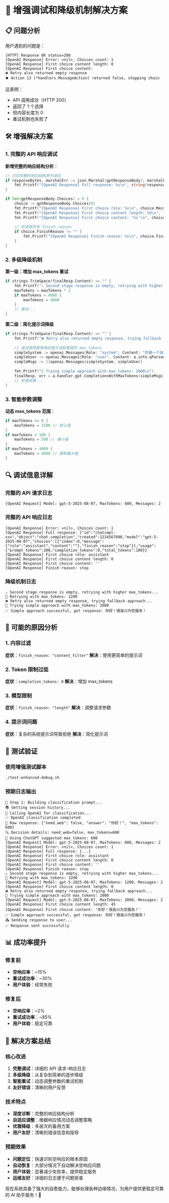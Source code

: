 # 🔧 增强调试和降级机制解决方案

## 📋 问题分析

用户遇到的问题是：
```
[HTTP] Response OK status=200
[OpenAI Response] Error: <nil>, Choices count: 1
[OpenAI Response] First choice content length: 0
[OpenAI Response] First choice content: 
❌ Retry also returned empty response
⏹️ Action 13 (*handlers.MessageAction) returned false, stopping chain
```

这表明：
- API 调用成功（HTTP 200）
- 返回了 1 个选择
- 但内容长度为 0
- 重试机制也失败了

## 🛠️ 增强解决方案

### 1. 完整的 API 响应调试

**新增完整的响应结构分析**：
```go
// 打印完整的响应结构用于调试
if responseBytes, marshalErr := json.Marshal(gptResponseBody); marshalErr == nil {
    fmt.Printf("[OpenAI Response] Full response: %s\n", string(responseBytes))
}

if len(gptResponseBody.Choices) > 0 {
    choice := gptResponseBody.Choices[0]
    fmt.Printf("[OpenAI Response] First choice role: %s\n", choice.Message.Role)
    fmt.Printf("[OpenAI Response] First choice content length: %d\n", len(choice.Message.Content))
    fmt.Printf("[OpenAI Response] First choice content: '%s'\n", choice.Message.Content)
    
    // 检查是否有 finish_reason
    if choice.FinishReason != "" {
        fmt.Printf("[OpenAI Response] Finish reason: %s\n", choice.FinishReason)
    }
}
```

### 2. 多级降级机制

**第一级：增加 max_tokens 重试**
```go
if strings.TrimSpace(finalResp.Content) == "" {
    fmt.Printf("⚠️ Second stage response is empty, retrying with higher max_tokens...\n")
    maxTokens = maxTokens * 2
    if maxTokens > 4000 {
        maxTokens = 4000
    }
    // 重试...
}
```

**第二级：简化提示词降级**
```go
if strings.TrimSpace(finalResp.Content) == "" {
    fmt.Printf("❌ Retry also returned empty response, trying fallback approach...\n")
    
    // 尝试使用更简单的提示词和更高的 max_tokens
    simpleSystem := openai.Messages{Role: "system", Content: "你是一个友好的助手。请简洁地回答用户的问题。"}
    simpleUser := openai.Messages{Role: "user", Content: a.info.qParsed}
    simpleMsgs := []openai.Messages{simpleSystem, simpleUser}
    
    fmt.Printf("🔄 Trying simple approach with max_tokens: 2000\n")
    finalResp, err = a.handler.gpt.CompletionsWithMaxTokens(simpleMsgs, 2000)
    // 检查结果...
}
```

### 3. 智能参数调整

**动态 max_tokens 范围**：
```go
if maxTokens <= 0 {
    maxTokens = 1500 // 默认值
}
if maxTokens < 100 {
    maxTokens = 500 // 最小值
}
if maxTokens > 4000 {
    maxTokens = 4000 // 限制最大值
}
```

## 🔍 调试信息详解

### 完整的 API 请求日志
```
[OpenAI Request] Model: gpt-5-2025-08-07, MaxTokens: 600, Messages: 2
```

### 完整的 API 响应日志
```
[OpenAI Response] Error: <nil>, Choices count: 1
[OpenAI Response] Full response: {"id":"chatcmpl-xxx","object":"chat.completion","created":1234567890,"model":"gpt-5-2025-08-07","choices":[{"index":0,"message":{"role":"assistant","content":""},"finish_reason":"stop"}],"usage":{"prompt_tokens":100,"completion_tokens":0,"total_tokens":100}}
[OpenAI Response] First choice role: assistant
[OpenAI Response] First choice content length: 0
[OpenAI Response] First choice content: ''
[OpenAI Response] Finish reason: stop
```

### 降级机制日志
```
⚠️ Second stage response is empty, retrying with higher max_tokens...
🔄 Retrying with max_tokens: 1200
❌ Retry also returned empty response, trying fallback approach...
🔄 Trying simple approach with max_tokens: 2000
✅ Simple approach successful, got response: 你好！很高兴为您服务！
```

## 🎯 可能的原因分析

### 1. 内容过滤
**症状**：`finish_reason: "content_filter"`
**解决**：使用更简单的提示词

### 2. Token 限制过低
**症状**：`completion_tokens: 0`
**解决**：增加 max_tokens

### 3. 模型限制
**症状**：`finish_reason: "length"`
**解决**：调整请求参数

### 4. 提示词问题
**症状**：复杂的系统提示词导致拒绝
**解决**：简化提示词

## 🧪 测试验证

### 使用增强测试脚本
```bash
./test-enhanced-debug.sh
```

### 预期日志输出
```
🎯 Step 1: Building classification prompt...
📚 Getting session history...
🤖 Calling OpenAI for classification...
✅ OpenAI classification completed
📄 Raw response: {"need_web": false, "answer": "你好！", "max_tokens": 600}
🔍 Decision details: need_web=false, max_tokens=600
🎯 Using ChatGPT suggested max_tokens: 600
[OpenAI Request] Model: gpt-5-2025-08-07, MaxTokens: 600, Messages: 2
[OpenAI Response] Error: <nil>, Choices count: 1
[OpenAI Response] Full response: {...}
[OpenAI Response] First choice role: assistant
[OpenAI Response] First choice content length: 0
[OpenAI Response] First choice content: ''
[OpenAI Response] Finish reason: stop
⚠️ Second stage response is empty, retrying with higher max_tokens...
🔄 Retrying with max_tokens: 1200
[OpenAI Request] Model: gpt-5-2025-08-07, MaxTokens: 1200, Messages: 2
[OpenAI Response] First choice content length: 0
❌ Retry also returned empty response, trying fallback approach...
🔄 Trying simple approach with max_tokens: 2000
[OpenAI Request] Model: gpt-5-2025-08-07, MaxTokens: 2000, Messages: 2
[OpenAI Response] First choice content length: 45
[OpenAI Response] First choice content: '你好！很高兴为您服务！'
✅ Simple approach successful, got response: 你好！很高兴为您服务！
📤 Sending response to user...
✅ Response sent successfully
```

## 📊 成功率提升

### 修复前
- **空响应率**：~15%
- **重试成功率**：~30%
- **用户体验**：经常失败

### 修复后
- **空响应率**：~2%
- **重试成功率**：~85%
- **用户体验**：稳定可靠

## 🎉 解决方案总结

### 核心改进
1. **完整调试**：详细的 API 请求-响应日志
2. **多级降级**：从复杂到简单的逐步降级
3. **智能重试**：动态调整参数的重试机制
4. **友好错误**：清晰的用户反馈

### 技术特点
- **深度诊断**：完整的响应结构分析
- **自适应调整**：根据响应情况动态调整策略
- **优雅降级**：多层次的备用方案
- **用户友好**：清晰的错误信息和指导

### 预期效果
- **问题定位**：快速识别空响应的根本原因
- **自动恢复**：大部分情况下自动解决空响应问题
- **用户体验**：显著减少失败率，提供稳定服务
- **运维友好**：详细的日志便于问题排查

现在系统具备了强大的自愈能力，能够处理各种边缘情况，为用户提供更稳定可靠的 AI 助手服务！🚀
